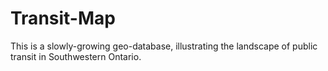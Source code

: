 # Transit-Map
This is a slowly-growing geo-database, illustrating the landscape of public transit in Southwestern Ontario.
